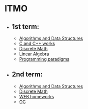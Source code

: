# ITMO 
- ## 1st term:
    * [Algorithms and Data Structures](https://github.com/vlad1zzzy/ITMO/tree/master/1%20course/algo's-and-data-struct's)
    * [C and C++ works](https://github.com/vlad1zzzy/ITMO/tree/master/1%20course/c_c%2B%2B_labs)
    * [Discrete Math](https://github.com/vlad1zzzy/ITMO/tree/master/1%20course/discrete-math)
    * [Linear Algebra](https://github.com/vlad1zzzy/ITMO/tree/master/1%20course/lin-al)
    * [Programming paradigms](https://github.com/vlad1zzzy/ITMO/tree/master/1%20course/programming-paradigms)

- ## 2nd term:
    * [Algorithms and Data Structures](https://github.com/vlad1zzzy/ITMO/tree/master/2%20course/Algo)
    * [Discrete Math](#)
    * [WEB homeworks](https://github.com/vlad1zzzy/ITMO/tree/master/2%20course/web%20hw's)
    * [OC](https://github.com/vlad1zzzy/ITMO/tree/master/2%20course/OC)
